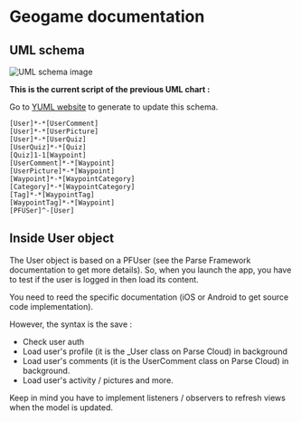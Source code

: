 Geogame documentation
=====================

UML schema
----------

![UML schema image](http://yuml.me/a2eac8a1)  

**This is the current script of the previous UML chart :**

Go to [YUML website](http://yuml.me/edit/a2eac8a1) to generate to update this schema.

    [User]*-*[UserComment]
    [User]*-*[UserPicture]
    [User]*-*[UserQuiz]
    [UserQuiz]*-*[Quiz]
    [Quiz]1-1[Waypoint]
    [UserComment]*-*[Waypoint]
    [UserPicture]*-*[Waypoint]
    [Waypoint]*-*[WaypointCategory]
    [Category]*-*[WaypointCategory]
    [Tag]*-*[WaypointTag]
    [WaypointTag]*-*[Waypoint]
    [PFUSer]^-[User]

Inside User object
------------------

The User object is based on a PFUser (see the Parse Framework documentation to get more details).
So, when you launch the app, you have to test if the user is logged in then load its content.

You need to reed the specific documentation (iOS or Android to get source code implementation).

However, the syntax is the save :

* Check user auth
* Load user's profile (it is the _User class on Parse Cloud) in background
* Load user's comments (it is the UserComment class on Parse Cloud) in background.
* Load user's activity / pictures and more.

Keep in mind you have to implement listeners / observers to refresh views when the model is updated.
